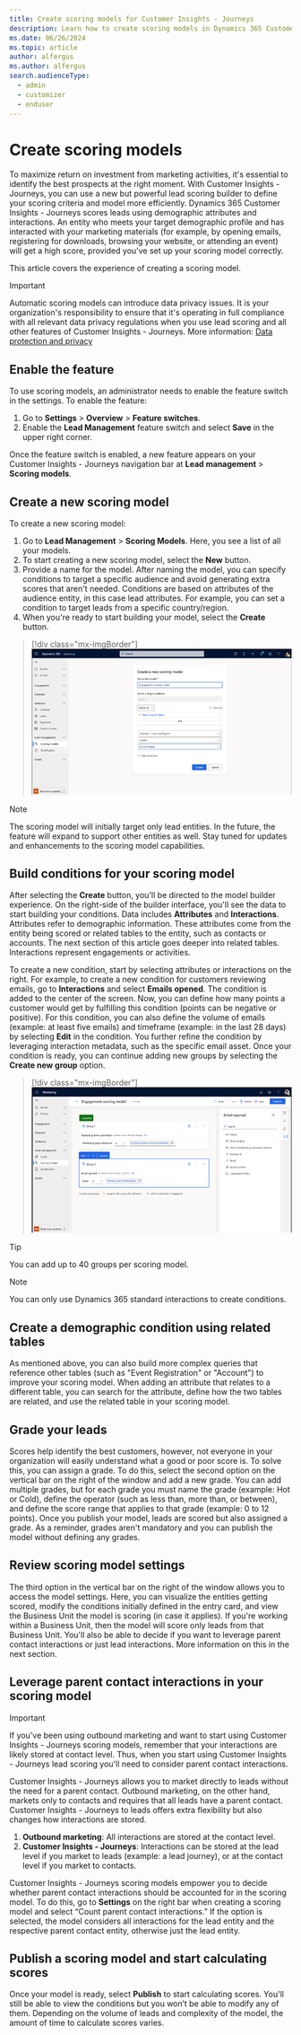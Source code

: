 ```yaml
---
title: Create scoring models for Customer Insights - Journeys
description: Learn how to create scoring models in Dynamics 365 Customer Insights - Journeys.
ms.date: 06/26/2024
ms.topic: article
author: alfergus
ms.author: alfergus
search.audienceType: 
  - admin
  - customizer
  - enduser
---
```


# Create scoring models

To maximize return on investment from marketing activities, it's essential to identify the best prospects at the right moment. With Customer Insights - Journeys, you can use a new but powerful lead scoring builder to define your scoring criteria and model more efficiently. Dynamics 365 Customer Insights - Journeys scores leads using demographic attributes and interactions. An entity who meets your target demographic profile and has interacted with your marketing materials (for example, by opening emails, registering for downloads, browsing your website, or attending an event) will get a high score, provided you've set up your scoring model correctly.  

This article covers the experience of creating a scoring model.

> [!IMPORTANT]
> Automatic scoring models can introduce data privacy issues. It is your organization's responsibility to ensure that it's operating in full compliance with all relevant data privacy regulations when you use lead scoring and all other features of Customer Insights - Journeys. More information: [Data protection and privacy](privacy.md)  

## Enable the feature

To use scoring models, an administrator needs to enable the feature switch in the settings. To enable the feature:
1. Go to **Settings** > **Overview** > **Feature switches**.
1. Enable the **Lead Management** feature switch and select **Save** in the upper right corner.

Once the feature switch is enabled, a new feature appears on your Customer Insights - Journeys navigation bar at **Lead management** > **Scoring models**.

## Create a new scoring model

To create a new scoring model:
1. Go to **Lead Management** > **Scoring Models**. Here, you see a list of all your models.
1. To start creating a new scoring model, select the **New** button.
1. Provide a name for the model. After naming the model, you can specify conditions to target a specific audience and avoid generating extra scores that aren't needed. Conditions are based on attributes of the audience entity, in this case lead attributes. For example, you can set a condition to target leads from a specific country/region.
1. When you're ready to start building your model, select the **Create** button.

> [!div class="mx-imgBorder"]
> ![Screenshot of creating a new scoring model](media/real-time-marketing-create-new-scoring-model.png "Screenshot of creating a new scoring model")

> [!NOTE]
> The scoring model will initially target only lead entities. In the future, the feature will expand to support other entities as well. Stay tuned for updates and enhancements to the scoring model capabilities.

## Build conditions for your scoring model

After selecting the **Create** button, you'll be directed to the model builder experience. On the right-side of the builder interface, you'll see the data to start building your conditions. Data includes **Attributes** and **Interactions**. Attributes refer to demographic information. These attributes come from the entity being scored or related tables to the entity, such as contacts or accounts. The next section of this article goes deeper into related tables. Interactions represent engagements or activities.

To create a new condition, start by selecting attributes or interactions on the right. For example, to create a new condition for customers reviewing emails, go to **Interactions** and select **Emails opened**. The condition is added to the center of the screen. Now, you can define how many points a customer would get by fulfilling this condition (points can be negative or positive). For this condition, you can also define the volume of emails (example: at least five emails) and timeframe (example: in the last 28 days) by selecting **Edit** in the condition. You further refine the condition by leveraging interaction metadata, such as the specific email asset. Once your condition is ready, you can continue adding new groups by selecting the **Create new group** option.

> [!div class="mx-imgBorder"]
> ![Screenshot of adding a new condition](media/real-time-marketing-add-new-condition.png "Screenshot of adding a new condition")

> [!TIP]
> You can add up to 40 groups per scoring model.

> [!NOTE]
> You can only use Dynamics 365 standard interactions to create conditions.

## Create a demographic condition using related tables

As mentioned above, you can also build more complex queries that reference other tables (such as "Event Registration" or "Account") to improve your scoring model. When adding an attribute that relates to a different table, you can search for the attribute, define how the two tables are related, and use the related table in your scoring model.

## Grade your leads

Scores help identify the best customers, however, not everyone in your organization will easily understand what a good or poor score is. To solve this, you can assign a grade. To do this, select the second option on the vertical bar on the right of the window and add a new grade. You can add multiple grades, but for each grade you must name the grade (example: Hot or Cold), define the operator (such as less than, more than, or between), and define the score range that applies to that grade (example: 0 to 12 points). Once you publish your model, leads are scored but also assigned a grade. As a reminder, grades aren't mandatory and you can publish the model without defining any grades.


## Review scoring model settings

The third option in the vertical bar on the right of the window allows you to access the model settings. Here, you can visualize the entities getting scored, modify the conditions initially defined in the entry card, and view the Business Unit the model is scoring (in case it applies). If you're working within a Business Unit, then the model will score only leads from that Business Unit. You'll also be able to decide if you want to leverage parent contact interactions or just lead interactions. More information on this in the next section.

## Leverage parent contact interactions in your scoring model

> [!IMPORTANT]
> If you've been using outbound marketing and want to start using Customer Insights - Journeys scoring models, remember that your interactions are likely stored at contact level. Thus, when you start using Customer Insights - Journeys lead scoring you'll need to consider parent contact interactions.

Customer Insights - Journeys allows you to market directly to leads without the need for a parent contact. Outbound marketing, on the other hand, markets only to contacts and requires that all leads have a parent contact. Customer Insights - Journeys to leads offers extra flexibility but also changes how interactions are stored.
1. **Outbound marketing**: All interactions are stored at the contact level.
1. **Customer Insights - Journeys**: Interactions can be stored at the lead level if you market to leads (example: a lead journey), or at the contact level if you market to contacts.

Customer Insights - Journeys scoring models empower you to decide whether parent contact interactions should be accounted for in the scoring model. To do this, go to **Settings** on the right bar when creating a scoring model and select “Count parent contact interactions.” If the option is selected, the model considers all interactions for the lead entity and the respective parent contact entity, otherwise just the lead entity.

## Publish a scoring model and start calculating scores

Once your model is ready, select **Publish** to start calculating scores. You'll still be able to view the conditions but you won’t be able to modify any of them. Depending on the volume of leads and complexity of the model, the amount of time to calculate scores varies.
